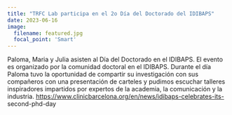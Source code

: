 ```yaml
---
title: "TRFC Lab participa en el 2o Día del Doctorado del IDIBAPS"
date: 2023-06-16
image:
  filename: featured.jpg
  focal_point: 'Smart'
---
```


Paloma, Maria y Julia asisten al Día del Doctorado en el IDIBAPS. El evento es organizado por la comunidad doctoral en el IDIBAPS. Durante el día Paloma tuvo la oportunidad de compartir su investigación con sus compañeros con una presentación de carteles y pudimos escuchar talleres inspiradores impartidos por expertos de la academia, la comunicación y la industria. https://www.clinicbarcelona.org/en/news/idibaps-celebrates-its- second-phd-day